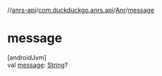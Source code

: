 //[anrs-api](../../../index.md)/[com.duckduckgo.anrs.api](../index.md)/[Anr](index.md)/[message](message.md)

# message

[androidJvm]\
val [message](message.md): [String](https://kotlinlang.org/api/latest/jvm/stdlib/kotlin/-string/index.html)?
